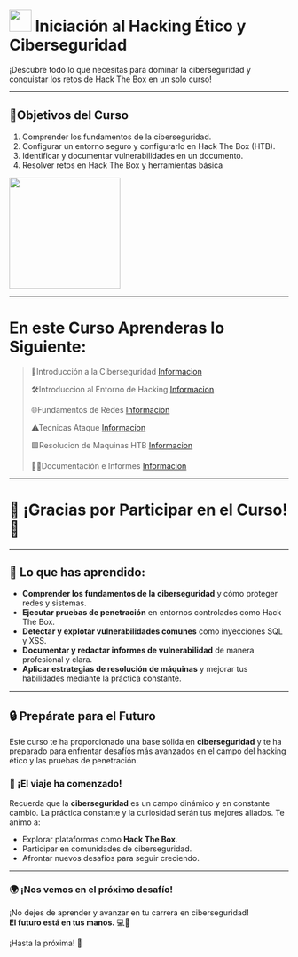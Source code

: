 # <img src="https://media4.giphy.com/media/2DUl6BtXGAx2uyqIas/giphy.gif?cid=6c09b952fh8pcp0r4b6fsmtcx5yh4jstgfl0pu2bu6d1vzdl&ep=v1_internal_gif_by_id&rid=giphy.gif&ct=s" width="40"> Iniciación al Hacking Ético y Ciberseguridad

¡Descubre todo lo que necesitas para dominar la ciberseguridad y conquistar los retos de Hack The Box en un solo curso!

---

## 🎯Objetivos del Curso
1. Comprender los fundamentos de la ciberseguridad.
2. Configurar un entorno seguro y configurarlo en Hack The Box (HTB).
3. Identificar y documentar vulnerabilidades en un documento.
4. Resolver retos en Hack The Box y herramientas básica
<img src="https://miro.medium.com/v2/resize:fit:1400/1*wO9IIrgMkYP0C0ZItKbY5Q.png" width="200">

---

# En este Curso Aprenderas lo Siguiente:

>📖Introducción a la Ciberseguridad [Informacion](00.📖Introducción_Ciberseguridad/Informacion.md)
>
>🛠Introduccion al Entorno de Hacking [Informacion](01.🛠Introduccion_Entorno_Hacking/Informacion.md)
>
>🌐Fundamentos de Redes [Informacion](02.🌐Fundamentos_Redes/Informacion.md)
>
>⚠Tecnicas Ataque [Informacion](03.⚠Tecnicas_Ataque/Informacion.md)
>
>🟩Resolucion de Maquinas HTB [Informacion](04.🟩Resolucion_Maquinas_HTB/Informacion.md)
>
>📃💼Documentación e Informes [Informacion](05.📃💼Documentación_Informes/Informacion.md)

---

# 🌟 ¡Gracias por Participar en el Curso! 🌟

---

## 🚀 Lo que has aprendido:

- **Comprender los fundamentos de la ciberseguridad** y cómo proteger redes y sistemas.
- **Ejecutar pruebas de penetración** en entornos controlados como Hack The Box.
- **Detectar y explotar vulnerabilidades comunes** como inyecciones SQL y XSS.
- **Documentar y redactar informes de vulnerabilidad** de manera profesional y clara.
- **Aplicar estrategias de resolución de máquinas** y mejorar tus habilidades mediante la práctica constante.

---

## 🔒 Prepárate para el Futuro
Este curso te ha proporcionado una base sólida en **ciberseguridad** y te ha preparado para enfrentar desafíos más avanzados en el campo del hacking ético y las pruebas de penetración. 

### 🎯 ¡El viaje ha comenzado!
Recuerda que la **ciberseguridad** es un campo dinámico y en constante cambio. La práctica constante y la curiosidad serán tus mejores aliados. Te animo a:
- Explorar plataformas como **Hack The Box**.
- Participar en comunidades de ciberseguridad.
- Afrontar nuevos desafíos para seguir creciendo.

---

### 🌍 ¡Nos vemos en el próximo desafío!
¡No dejes de aprender y avanzar en tu carrera en ciberseguridad!  
**El futuro está en tus manos.** 💻🔐  

¡Hasta la próxima! 🚀